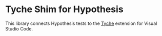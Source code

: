 # Tyche Shim for Hypothesis

This library connects Hypothesis tests to the [Tyche](https://github.com/tyche-pbt/tyche-extension)
extension for Visual Studio Code.